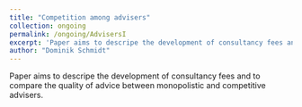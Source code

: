 ```yaml
---
title: "Competition among advisers"
collection: ongoing
permalink: /ongoing/AdvisersI
excerpt: 'Paper aims to descripe the development of consultancy fees and to compare the quality of advice between monopolistic and competitive advisers.'
author: "Dominik Schmidt"
---
```


Paper aims to descripe the development of consultancy fees and to compare the quality of advice between monopolistic and competitive advisers.
